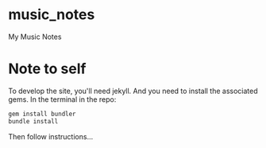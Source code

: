 # music_notes
My Music Notes

# Note to self

To develop the site, you'll need jekyll. And you need to install
the associated gems. In the terminal in the repo:

```bash
gem install bundler
bundle install
```

Then follow instructions...
